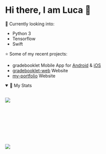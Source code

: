 # Hi there, I am Luca 👋
:page_with_curl: Currently looking into:

- Python 3
- Tensorflow
- Swift

:star: Some of my recent projects:

- gradebooklet Mobile App for [Android](https://play.google.com/store/apps/details?id=ch.lucabruegger.gradebooklet&hl=de_CH&gl=US) & [iOS](https://apps.apple.com/ch/app/gradebooklet/id1519216147)
- [gradebooklet-web](https://gradebooklet.com/) Website
- [my-portfolio](https://lucabruegger.ch/) Website
<details open>
    <summary>🧮 My Stats</summary>
    <br>
<p>
    <a href="https://github.com/anuraghazra/github-readme-stats">
        <img align="left"
            src="https://github-readme-stats.vercel.app/api?username=luca-bruegger&include_all_commits&hide=stars&count_private=true&show_icons=true&line_height=28&include_all_commits&custom_title=My Github Stats 🚧"/>
    </a>
    </p>
    <br>
    <br>
    <br>
    <br>
    <br>
    <br>
    <br>
    <br>
    <p>
    <a href="https://github.com/anuraghazra/github-readme-stats">
        <img align="left"
            src="https://github-readme-stats.vercel.app/api/top-langs/?username=luca-bruegger&hide_total_stars=true&layout=compact&langs_count=10&custom_title=Top Language Stats 📚" />
    </a>
    </p>
</details>
</p>
<br>
<br>
<br>
<br>
<br>
<br>
<br>

